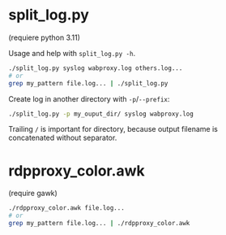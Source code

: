 # split_log.py

(requiere python 3.11)

Usage and help with `split_log.py -h`.

```sh
./split_log.py syslog wabproxy.log others.log...
# or
grep my_pattern file.log... | ./split_log.py
```

Create log in another directory with `-p`/`--prefix`:

```sh
./split_log.py -p my_ouput_dir/ syslog wabproxy.log
```

Trailing `/` is important for directory, because output filename is concatenated without separator.


# rdpproxy_color.awk

(require gawk)

```sh
./rdpproxy_color.awk file.log...
# or
grep my_pattern file.log... | ./rdpproxy_color.awk
```
